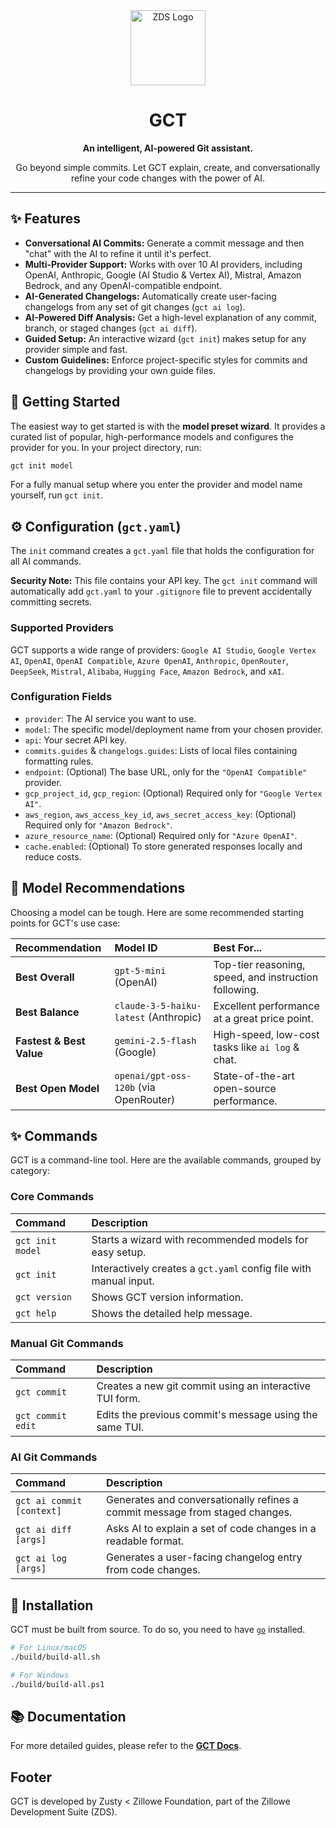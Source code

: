 <div align="center">
    <img width="120" height="120" hspace="10" alt="ZDS Logo" src="https://gitlab.com/Zillowe/Zillwen/Zusty/ZDS/-/raw/main/img/zds.png"/>
    <h1>GCT</h1>
    <strong>An intelligent, AI-powered Git assistant.</strong>
    <br/>
    <p>Go beyond simple commits. Let GCT explain, create, and conversationally refine your code changes with the power of AI.</p>
</div>

<hr/>

## ✨ Features

- **Conversational AI Commits:** Generate a commit message and then "chat" with the AI to refine it until it's perfect.
- **Multi-Provider Support:** Works with over 10 AI providers, including OpenAI, Anthropic, Google (AI Studio & Vertex AI), Mistral, Amazon Bedrock, and any OpenAI-compatible endpoint.
- **AI-Generated Changelogs:** Automatically create user-facing changelogs from any set of git changes (`gct ai log`).
- **AI-Powered Diff Analysis:** Get a high-level explanation of any commit, branch, or staged changes (`gct ai diff`).
- **Guided Setup:** An interactive wizard (`gct init`) makes setup for any provider simple and fast.
- **Custom Guidelines:** Enforce project-specific styles for commits and changelogs by providing your own guide files.

## 🚀 Getting Started

The easiest way to get started is with the **model preset wizard**. It provides a curated list of popular, high-performance models and configures the provider for you. In your project directory, run:

```sh
gct init model
```

For a fully manual setup where you enter the provider and model name yourself, run `gct init`.

## ⚙️ Configuration (`gct.yaml`)

The `init` command creates a `gct.yaml` file that holds the configuration for all AI commands.

**Security Note:** This file contains your API key. The `gct init` command will automatically add `gct.yaml` to your `.gitignore` file to prevent accidentally committing secrets.

### Supported Providers

GCT supports a wide range of providers:
`Google AI Studio`, `Google Vertex AI`, `OpenAI`, `OpenAI Compatible`, `Azure OpenAI`, `Anthropic`, `OpenRouter`, `DeepSeek`, `Mistral`, `Alibaba`, `Hugging Face`, `Amazon Bedrock`, and `xAI`.

### Configuration Fields

- `provider`: The AI service you want to use.
- `model`: The specific model/deployment name from your chosen provider.
- `api`: Your secret API key.
- `commits.guides` & `changelogs.guides`: Lists of local files containing formatting rules.
- `endpoint`: (Optional) The base URL, only for the `"OpenAI Compatible"` provider.
- `gcp_project_id`, `gcp_region`: (Optional) Required only for `"Google Vertex AI"`.
- `aws_region`, `aws_access_key_id`, `aws_secret_access_key`: (Optional) Required only for `"Amazon Bedrock"`.
- `azure_resource_name`: (Optional) Required only for `"Azure OpenAI"`.
- `cache.enabled`: (Optional) To store generated responses locally and reduce costs.

## 🤖 Model Recommendations

Choosing a model can be tough. Here are some recommended starting points for GCT's use case:

| Recommendation           | Model ID                               | Best For...                                           |
| :----------------------- | :------------------------------------- | :---------------------------------------------------- |
| **Best Overall**         | `gpt-5-mini` (OpenAI)                  | Top-tier reasoning, speed, and instruction following. |
| **Best Balance**         | `claude-3-5-haiku-latest` (Anthropic)  | Excellent performance at a great price point.         |
| **Fastest & Best Value** | `gemini-2.5-flash` (Google)            | High-speed, low-cost tasks like `ai log` & chat.      |
| **Best Open Model**      | `openai/gpt-oss-120b` (via OpenRouter) | State-of-the-art open-source performance.             |

## ✨ Commands

GCT is a command-line tool. Here are the available commands, grouped by category:

### Core Commands

| Command          | Description                                                       |
| :--------------- | :---------------------------------------------------------------- |
| `gct init model` | Starts a wizard with recommended models for easy setup.           |
| `gct init`       | Interactively creates a `gct.yaml` config file with manual input. |
| `gct version`    | Shows GCT version information.                                    |
| `gct help`       | Shows the detailed help message.                                  |

### Manual Git Commands

| Command           | Description                                             |
| :---------------- | :------------------------------------------------------ |
| `gct commit`      | Creates a new git commit using an interactive TUI form. |
| `gct commit edit` | Edits the previous commit's message using the same TUI. |

### AI Git Commands

| Command                   | Description                                                                  |
| :------------------------ | :--------------------------------------------------------------------------- |
| `gct ai commit [context]` | Generates and conversationally refines a commit message from staged changes. |
| `gct ai diff [args]`      | Asks AI to explain a set of code changes in a readable format.               |
| `gct ai log [args]`       | Generates a user-facing changelog entry from code changes.                   |

## 💾 Installation

GCT must be built from source. To do so, you need to have [`go`](https://go.dev) installed.

```sh
# For Linux/macOS
./build/build-all.sh

# For Windows
./build/build-all.ps1
```

## 📚 Documentation

For more detailed guides, please refer to the **[GCT Docs](https://zillowe.qzz.io/docs/zds/gct)**.

## Footer

GCT is developed by Zusty < Zillowe Foundation, part of the Zillowe Development Suite (ZDS).
